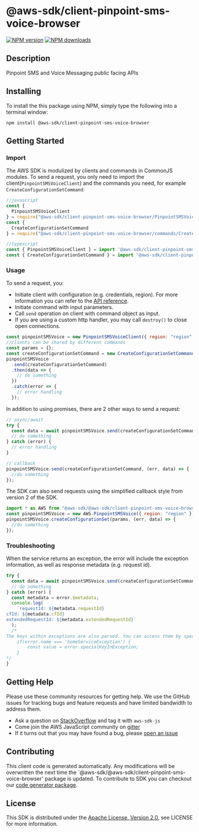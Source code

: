 # @aws-sdk/client-pinpoint-sms-voice-browser

[![NPM version](https://img.shields.io/npm/v/@aws-sdk/client-pinpoint-sms-voice-browser/preview.svg)](https://www.npmjs.com/package/@aws-sdk/client-pinpoint-sms-voice-browser)
[![NPM downloads](https://img.shields.io/npm/dm/@aws-sdk/client-pinpoint-sms-voice-browser.svg)](https://www.npmjs.com/package/@aws-sdk/client-pinpoint-sms-voice-browser)

## Description

Pinpoint SMS and Voice Messaging public facing APIs

## Installing

To install the this package using NPM, simply type the following into a terminal window:

```
npm install @aws-sdk/client-pinpoint-sms-voice-browser
```

## Getting Started

### Import

The AWS SDK is modulized by clients and commands in CommonJS modules. To send a request, you only need to import the client(`PinpointSMSVoiceClient`) and the commands you need, for example `CreateConfigurationSetCommand`:

```javascript
//javascript
const {
  PinpointSMSVoiceClient
} = require("@aws-sdk/client-pinpoint-sms-voice-browser/PinpointSMSVoiceClient");
const {
  CreateConfigurationSetCommand
} = require("@aws-sdk/client-pinpoint-sms-voice-browser/commands/CreateConfigurationSetCommand");
```

```javascript
//typescript
const { PinpointSMSVoiceClient } = import '@aws-sdk/client-pinpoint-sms-voice-browser/PinpointSMSVoiceClient';
const { CreateConfigurationSetCommand } = import '@aws-sdk/client-pinpoint-sms-voice-browser/commands/CreateConfigurationSetCommand';
```

### Usage

To send a request, you:

- Initiate client with configuration (e.g. credentials, region). For more information you can refer to the [API reference][].
- Initiate command with input parameters.
- Call `send` operation on client with command object as input.
- If you are using a custom http handler, you may call `destroy()` to close open connections.

```javascript
const pinpointSMSVoice = new PinpointSMSVoiceClient({ region: "region" });
//clients can be shared by different commands
const params = {};
const createConfigurationSetCommand = new CreateConfigurationSetCommand(params);
pinpointSMSVoice
  .send(createConfigurationSetCommand)
  .then(data => {
    // do something
  })
  .catch(error => {
    // error handling
  });
```

In addition to using promises, there are 2 other ways to send a request:

```javascript
// async/await
try {
  const data = await pinpointSMSVoice.send(createConfigurationSetCommand);
  // do something
} catch (error) {
  // error handling
}
```

```javascript
// callback
pinpointSMSVoice.send(createConfigurationSetCommand, (err, data) => {
  //do something
});
```

The SDK can also send requests using the simplified callback style from version 2 of the SDK.

```javascript
import * as AWS from "@aws-sdk/@aws-sdk/client-pinpoint-sms-voice-browser/PinpointSMSVoice";
const pinpointSMSVoice = new AWS.PinpointSMSVoice({ region: "region" });
pinpointSMSVoice.createConfigurationSet(params, (err, data) => {
  //do something
});
```

### Troubleshooting

When the service returns an exception, the error will include the exception information, as well as response metadata (e.g. request id).

```javascript
try {
  const data = await pinpointSMSVoice.send(createConfigurationSetCommand);
  // do something
} catch (error) {
  const metadata = error.$metadata;
  console.log(
    `requestId: ${metadata.requestId}
cfId: ${metadata.cfId}
extendedRequestId: ${metadata.extendedRequestId}`
  );
  /*
The keys within exceptions are also parsed. You can access them by specifying exception names:
    if(error.name === 'SomeServiceException') {
        const value = error.specialKeyInException;
    }
*/
}
```

## Getting Help

Please use these community resources for getting help. We use the GitHub issues for tracking bugs and feature requests and have limited bandwidth to address them.

- Ask a question on [StackOverflow](https://stackoverflow.com/questions/tagged/aws-sdk-js) and tag it with `aws-sdk-js`
- Come join the AWS JavaScript community on [gitter](https://gitter.im/aws/aws-sdk-js-v3)
- If it turns out that you may have found a bug, please [open an issue](https://github.com/aws/aws-sdk-js-v3/issues)

## Contributing

This client code is generated automatically. Any modifications will be overwritten the next time the `@aws-sdk/@aws-sdk/client-pinpoint-sms-voice-browser' package is updated. To contribute to SDK you can checkout our [code generator package][].

## License

This SDK is distributed under the
[Apache License, Version 2.0](http://www.apache.org/licenses/LICENSE-2.0),
see LICENSE for more information.

[code generator package]: https://github.com/aws/aws-sdk-js-v3/tree/master/packages/service-types-generator
[api reference]: https://docs.aws.amazon.com/AWSJavaScriptSDK/latest/
